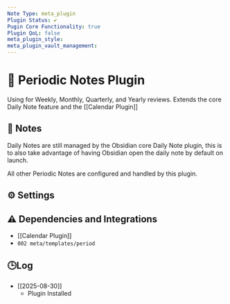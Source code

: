 ```yaml
---
Note Type: meta_plugin
Plugin Status: ✔️
Pugin Core Functionality: true
Plugin QoL: false
meta_plugin_style:
meta_plugin_vault_management:
---
```

# 🔌 Periodic Notes Plugin

Using for Weekly, Monthly, Quarterly, and Yearly reviews. Extends the core Daily Note feature and the [[Calendar Plugin]]

## 📝 Notes

Daily Notes are still managed by the Obsidian core Daily Note plugin, this is to also take advantage of having Obsidian open the daily note by default on launch.

All other Periodic Notes are configured and handled by this plugin.

## ⚙️ Settings

## ⚠️ Dependencies and Integrations

- [[Calendar Plugin]]
- `002 meta/templates/period`

## 🕒Log

- [[2025-08-30]]
	- Plugin Installed
